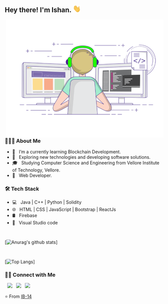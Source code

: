 <h2> Hey there! I'm Ishan. <img src="https://github.com/IB-14/IB-14/blob/main/Hi.gif" width="25"></h2>
<img align="right" margin-left="500px" alt="GIF" src="https://github.com/IB-14/IB-14/blob/main/gif3.gif" width="500"/>

<h3> 👨🏻‍💻 About Me </h3>

- 🔭 &nbsp; I’m a currently learning Blockchain Development.
- 🤔 &nbsp; Exploring new technologies and developing software solutions.
- 🎓 &nbsp; Studying Computer Science and Engineering from Vellore Institute of Technology, Vellore.
- 💼 &nbsp; Web Developer.

<h3>🛠 Tech Stack</h3>

- 💻 &nbsp; Java | C++ | Python | Solidity 
- 🌐 &nbsp; HTML | CSS | JavaScript | Bootstrap | ReactJs
- 🛢 &nbsp; Firebase
- 🔧 &nbsp; Visual Studio code

<br>

[![Anurag's github stats](https://github-readme-stats.vercel.app/api?username=IB-14)]

&emsp;&emsp;

[![Top Langs](https://github-readme-stats.vercel.app/api/top-langs/?username=IB-14&layout=compact&text_color=daf7dc&bg_color=151515)]


<h3> 🤝🏻 Connect with Me </h3>

<p>
&nbsp; <a href="https://www.instagram.com/this.is.ishan_/" target="_blank" rel="noopener noreferrer"><img src="https://img.icons8.com/plasticine/100/000000/instagram-new.png" width="50" /></a>  
&nbsp; <a href="https://www.linkedin.com/in/ishan-bhardwaj-b080b21a1/" target="_blank" rel="noopener noreferrer"><img src="https://img.icons8.com/plasticine/100/000000/linkedin.png" width="50" /></a>
&nbsp; <a href="mailto:ishan197231@gmail.com" target="_blank" rel="noopener noreferrer"><img src="https://img.icons8.com/plasticine/100/000000/gmail.png"  width="50" /></a>
</p>

⭐️ From [IB-14](https://github.com/IB-14)
